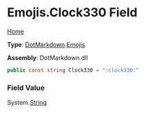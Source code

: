 # Emojis\.Clock330 Field

[Home](../../../README.md)

**Type**: [DotMarkdown](../../README.md)\.[Emojis](../README.md)

**Assembly**: DotMarkdown\.dll

```csharp
public const string Clock330 = ":clock330:"
```

### Field Value

System\.[String](https://docs.microsoft.com/en-us/dotnet/api/system.string)